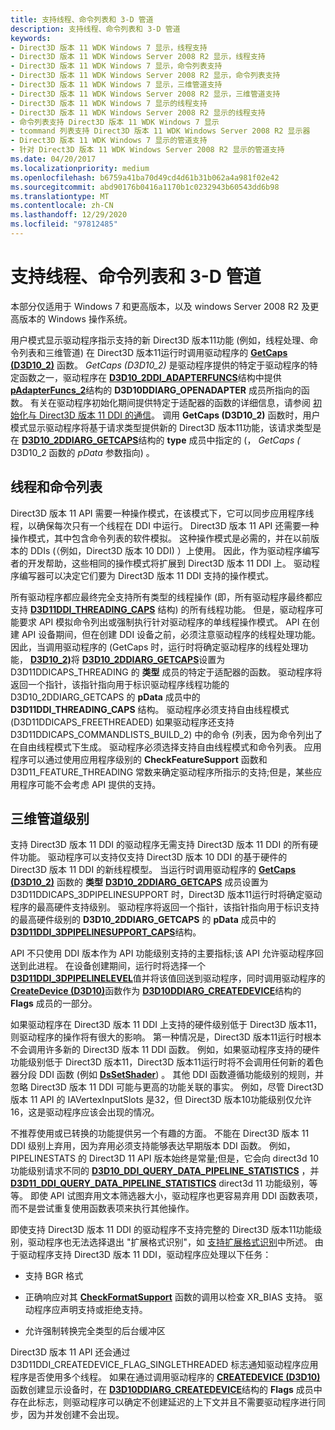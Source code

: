 ```yaml
---
title: 支持线程、命令列表和 3-D 管道
description: 支持线程、命令列表和 3-D 管道
keywords:
- Direct3D 版本 11 WDK Windows 7 显示，线程支持
- Direct3D 版本 11 WDK Windows Server 2008 R2 显示，线程支持
- Direct3D 版本 11 WDK Windows 7 显示，命令列表支持
- Direct3D 版本 11 WDK Windows Server 2008 R2 显示，命令列表支持
- Direct3D 版本 11 WDK Windows 7 显示，三维管道支持
- Direct3D 版本 11 WDK Windows Server 2008 R2 显示，三维管道支持
- Direct3D 版本 11 WDK Windows 7 显示的线程支持
- Direct3D 版本 11 WDK Windows Server 2008 R2 显示的线程支持
- 命令列表支持 Direct3D 版本 11 WDK Windows 7 显示
- tcommand 列表支持 Direct3D 版本 11 WDK Windows Server 2008 R2 显示器
- Direct3D 版本 11 WDK Windows 7 显示的管道支持
- 针对 Direct3D 版本 11 WDK Windows Server 2008 R2 显示的管道支持
ms.date: 04/20/2017
ms.localizationpriority: medium
ms.openlocfilehash: b6759a41ba70d49cd4d61b31b062a4a981f02e42
ms.sourcegitcommit: abd90176b0416a1170b1c0232943b60543dd6b98
ms.translationtype: MT
ms.contentlocale: zh-CN
ms.lasthandoff: 12/29/2020
ms.locfileid: "97812485"
---
```

# <a name="supporting-threading-command-lists-and-3-d-pipeline"></a>支持线程、命令列表和 3-D 管道

本部分仅适用于 Windows 7 和更高版本，以及 windows Server 2008 R2 及更高版本的 Windows 操作系统。

用户模式显示驱动程序指示支持的新 Direct3D 版本11功能 (例如，线程处理、命令列表和三维管道) 在 Direct3D 版本11运行时调用驱动程序的 [**GetCaps (D3D10_2)**](/windows-hardware/drivers/ddi/d3d10umddi/nc-d3d10umddi-pfnd3d10_2ddi_getcaps) 函数。 *GetCaps (D3D10_2)* 是驱动程序提供的特定于驱动程序的特定函数之一，驱动程序在 [**D3D10_2DDI_ADAPTERFUNCS**](/windows-hardware/drivers/ddi/d3d10umddi/ns-d3d10umddi-d3d10_2ddi_adapterfuncs)结构中提供 [**pAdapterFuncs_2**](/windows-hardware/drivers/ddi/d3d10umddi/ns-d3d10umddi-d3d10ddiarg_openadapter)结构的 **D3D10DDIARG_OPENADAPTER** 成员所指向的函数。 有关在驱动程序初始化期间提供特定于适配器的函数的详细信息，请参阅 [初始化与 Direct3D 版本 11 DDI 的通信](initializing-communication-with-the-direct3d-version-11-ddi.md)。 调用 **GetCaps (D3D10_2)** 函数时，用户模式显示驱动程序将基于请求类型提供新的 Direct3D 版本11功能，该请求类型是在 [**D3D10_2DDIARG_GETCAPS**](/windows-hardware/drivers/ddi/d3d10umddi/ns-d3d10umddi-d3d10_2ddiarg_getcaps)结构的 **type** 成员中指定的 (， *GetCaps (* D3D10_2 函数的 *pData* 参数指向) 。

## <a name="threading-and-command-lists"></a>线程和命令列表

Direct3D 版本 11 API 需要一种操作模式，在该模式下，它可以同步应用程序线程，以确保每次只有一个线程在 DDI 中运行。 Direct3D 版本 11 API 还需要一种操作模式，其中包含命令列表的软件模拟。 这种操作模式是必需的，并在以前版本的 DDIs (（例如，Direct3D 版本 10 DDI) ）上使用。 因此，作为驱动程序编写者的开发帮助，这些相同的操作模式将扩展到 Direct3D 版本 11 DDI 上。 驱动程序编写器可以决定它们要为 Direct3D 版本 11 DDI 支持的操作模式。

所有驱动程序都应最终完全支持所有类型的线程操作 (即，所有驱动程序最终都应支持 [**D3D11DDI_THREADING_CAPS**](/windows-hardware/drivers/ddi/d3d10umddi/ns-d3d10umddi-d3d11ddi_threading_caps) 结构) 的所有线程功能。 但是，驱动程序可能要求 API 模拟命令列出或强制执行针对驱动程序的单线程操作模式。 API 在创建 API 设备期间，但在创建 DDI 设备之前，必须注意驱动程序的线程处理功能。 因此，当调用驱动程序的 (GetCaps 时，运行时将确定驱动程序的线程处理功能， [**D3D10_2)**](/windows-hardware/drivers/ddi/d3d10umddi/nc-d3d10umddi-pfnd3d10_2ddi_getcaps)将 [**D3D10_2DDIARG_GETCAPS**](/windows-hardware/drivers/ddi/d3d10umddi/ns-d3d10umddi-d3d10_2ddiarg_getcaps)设置为 D3D11DDICAPS_THREADING 的 **类型** 成员的特定于适配器的函数。 驱动程序将返回一个指针，该指针指向用于标识驱动程序线程功能的 D3D10_2DDIARG_GETCAPS 的 **pData** 成员中的 **D3D11DDI_THREADING_CAPS** 结构。 驱动程序必须支持自由线程模式 (D3D11DDICAPS_FREETHREADED) 如果驱动程序还支持 D3D11DDICAPS_COMMANDLISTS_BUILD_2) 中的命令 (列表，因为命令列出了在自由线程模式下生成。 驱动程序必须选择支持自由线程模式和命令列表。 应用程序可以通过使用应用程序级别的 **CheckFeatureSupport** 函数和 D3D11_FEATURE_THREADING 常数来确定驱动程序所指示的支持;但是，某些应用程序可能不会考虑 API 提供的支持。

## <a name="3-d-pipeline-level"></a>三维管道级别

支持 Direct3D 版本 11 DDI 的驱动程序无需支持 Direct3D 版本 11 DDI 的所有硬件功能。 驱动程序可以支持仅支持 Direct3D 版本 10 DDI 的基于硬件的 Direct3D 版本 11 DDI 的新线程模型。 当运行时调用驱动程序的 [**GetCaps (D3D10_2)**](/windows-hardware/drivers/ddi/d3d10umddi/nc-d3d10umddi-pfnd3d10_2ddi_getcaps) 函数的 **类型** [**D3D10_2DDIARG_GETCAPS**](/windows-hardware/drivers/ddi/d3d10umddi/ns-d3d10umddi-d3d10_2ddiarg_getcaps) 成员设置为 D3D11DDICAPS_3DPIPELINESUPPORT 时，Direct3D 版本11运行时将确定驱动程序的最高硬件支持级别。 驱动程序将返回一个指针，该指针指向用于标识支持的最高硬件级别的 **D3D10_2DDIARG_GETCAPS** 的 **pData** 成员中的 [**D3D11DDI_3DPIPELINESUPPORT_CAPS**](/windows-hardware/drivers/ddi/d3d10umddi/ns-d3d10umddi-d3d11ddi_3dpipelinesupport_caps)结构。

API 不只使用 DDI 版本作为 API 功能级别支持的主要指标;该 API 允许驱动程序回送到此进程。 在设备创建期间，运行时将选择一个 [**D3D11DDI_3DPIPELINELEVEL**](/windows-hardware/drivers/ddi/d3d10umddi/ne-d3d10umddi-d3d11ddi_3dpipelinelevel)值并将该值回送到驱动程序，同时调用驱动程序的 [**CreateDevice (D3D10)**](/windows-hardware/drivers/ddi/d3d10umddi/nc-d3d10umddi-pfnd3d10ddi_createdevice)函数作为 [**D3D10DDIARG_CREATEDEVICE**](/windows-hardware/drivers/ddi/d3d10umddi/ns-d3d10umddi-d3d10ddiarg_createdevice)结构的 **Flags** 成员的一部分。

如果驱动程序在 Direct3D 版本 11 DDI 上支持的硬件级别低于 Direct3D 版本11，则驱动程序的操作将有很大的影响。 第一种情况是，Direct3D 版本11运行时根本不会调用许多新的 Direct3D 版本 11 DDI 函数。 例如，如果驱动程序支持的硬件功能级别低于 Direct3D 版本11，Direct3D 版本11运行时将不会调用任何新的着色器分段 DDI 函数 (例如 [**DsSetShader**](/windows-hardware/drivers/ddi/d3d10umddi/nc-d3d10umddi-pfnd3d10ddi_setshader)) 。 其他 DDI 函数遵循功能级别的规则，并忽略 Direct3D 版本 11 DDI 可能与更高的功能关联的事实。 例如，尽管 Direct3D 版本 11 API 的 IAVertexInputSlots 是32，但 Direct3D 版本10功能级别仅允许16，这是驱动程序应该会出现的情况。

不推荐使用或已转换的功能提供另一个有趣的方面。 不能在 Direct3D 版本 11 DDI 级别上弃用，因为弃用必须支持能够表达早期版本 DDI 函数。 例如，PIPELINESTATS 的 Direct3D 11 API 版本始终是常量;但是，它会向 direct3d 10 功能级别请求不同的 [**D3D10_DDI_QUERY_DATA_PIPELINE_STATISTICS**](/windows-hardware/drivers/ddi/d3d10umddi/ns-d3d10umddi-d3d10_ddi_query_data_pipeline_statistics) ，并 [**D3D11_DDI_QUERY_DATA_PIPELINE_STATISTICS**](/windows-hardware/drivers/ddi/d3d10umddi/ns-d3d10umddi-d3d11_ddi_query_data_pipeline_statistics) direct3d 11 功能级别，等等。 即使 API 试图弃用文本筛选器大小，驱动程序也更容易弃用 DDI 函数表项，而不是尝试重复使用函数表项来执行其他操作。

即使支持 Direct3D 版本 11 DDI 的驱动程序不支持完整的 Direct3D 版本11功能级别，驱动程序也无法选择退出 "扩展格式识别"，如 [支持扩展格式识别](supporting-extended-format-awareness.md)中所述。 由于驱动程序支持 Direct3D 版本 11 DDI，驱动程序应处理以下任务：

* 支持 BGR 格式

* 正确响应对其 [**CheckFormatSupport**](/windows-hardware/drivers/ddi/d3d10umddi/nc-d3d10umddi-pfnd3d10ddi_checkformatsupport) 函数的调用以检查 XR_BIAS 支持。 驱动程序应声明支持或拒绝支持。

* 允许强制转换完全类型的后台缓冲区

Direct3D 版本 11 API 还会通过 D3D11DDI_CREATEDEVICE_FLAG_SINGLETHREADED 标志通知驱动程序应用程序是否使用多个线程。 如果在通过调用驱动程序的 [**CREATEDEVICE (D3D10)**](/windows-hardware/drivers/ddi/d3d10umddi/nc-d3d10umddi-pfnd3d10ddi_createdevice)函数创建显示设备时，在 [**D3D10DDIARG_CREATEDEVICE**](/windows-hardware/drivers/ddi/d3d10umddi/ns-d3d10umddi-d3d10ddiarg_createdevice)结构的 **Flags** 成员中存在此标志，则驱动程序可以确定不创建延迟的上下文并且不需要驱动程序进行同步，因为并发创建不会出现。
